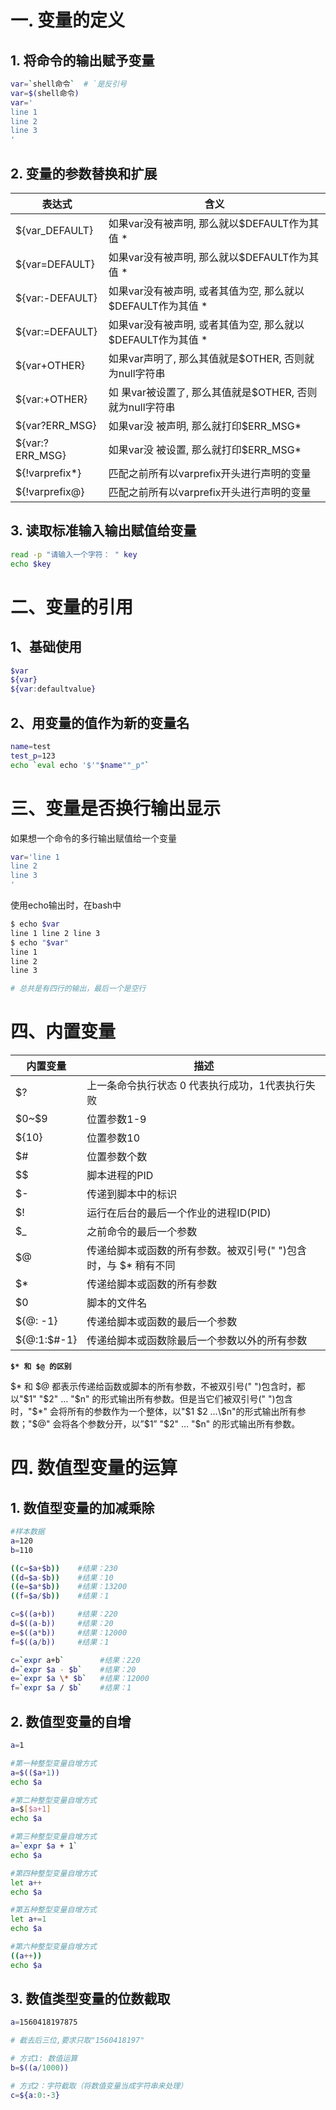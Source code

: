 # 一. 变量的定义

## 1. 将命令的输出赋予变量

```bash
var=`shell命令`  # `是反引号
var=$(shell命令) 
var='
line 1
line 2
line 3
'
```

## 2. 变量的参数替换和扩展

| 表达式          | 含义                                                         |
| --------------- | ------------------------------------------------------------ |
| ${var_DEFAULT}  | 如果var没有被声明, 那么就以$DEFAULT作为其值 *               |
| ${var=DEFAULT}  | 如果var没有被声明, 那么就以$DEFAULT作为其值 *               |
| ${var:-DEFAULT} | 如果var没有被声明, 或者其值为空, 那么就以$DEFAULT作为其值 * |
| ${var:=DEFAULT} | 如果var没有被声明, 或者其值为空, 那么就以$DEFAULT作为其值 * |
| ${var+OTHER}    | 如果var声明了, 那么其值就是$OTHER, 否则就为null字符串       |
| ${var:+OTHER}   | 如 果var被设置了, 那么其值就是$OTHER, 否则就为null字符串     |
| ${var?ERR_MSG}  | 如果var没 被声明, 那么就打印$ERR_MSG*                        |
| ${var:?ERR_MSG} | 如果var没 被设置, 那么就打印$ERR_MSG*                        |
| ${!varprefix*}  | 匹配之前所有以varprefix开头进行声明的变量                    |
| ${!varprefix@}  | 匹配之前所有以varprefix开头进行声明的变量                    |

## 3. 读取标准输入输出赋值给变量

```bash
read -p "请输入一个字符： " key
echo $key
```

# 二、变量的引用

## 1、基础使用

```bash
$var
${var}
${var:defaultvalue}
```

## 2、用变量的值作为新的变量名

```bash
name=test
test_p=123
echo `eval echo '$'"$name""_p"`
```

# 三、变量是否换行输出显示

如果想一个命令的多行输出赋值给一个变量

```bash
var='line 1
line 2
line 3
'
```

使用echo输出时，在bash中

```bash
$ echo $var 
line 1 line 2 line 3
$ echo "$var"
line 1
line 2
line 3

# 总共是有四行的输出，最后一个是空行
```

# 四、内置变量

| 内置变量    | 描述                                                         |
| ----------- | ------------------------------------------------------------ |
| $?          | 上一条命令执行状态  0 代表执行成功，1代表执行失败            |
| \$0~\$9     | 位置参数1-9                                                  |
| \${10}      | 位置参数10                                                   |
| \$#         | 位置参数个数                                                 |
| \$$         | 脚本进程的PID                                                |
| \$-         | 传递到脚本中的标识                                           |
| \$!         | 运行在后台的最后一个作业的进程ID(PID)                        |
| \$_         | 之前命令的最后一个参数                                       |
| \$@         | 传递给脚本或函数的所有参数。被双引号(" ")包含时，与 \$* 稍有不同 |
| \$*         | 传递给脚本或函数的所有参数                                   |
| \$0         | 脚本的文件名                                                 |
| ${@: -1}    | 传递给脚本或函数的最后一个参数                               |
| ${@:1:$#-1} | 传递给脚本或函数除最后一个参数以外的所有参数                 |

**`$* 和 $@ 的区别`**

$* 和 $@ 都表示传递给函数或脚本的所有参数，不被双引号(" ")包含时，都以"$1" "$2" … "$n" 的形式输出所有参数。但是当它们被双引号(" ")包含时，"$*" 会将所有的参数作为一个整体，以"$1 $2 …\$n"的形式输出所有参数；"$@" 会将各个参数分开，以”\$1” "\$2" … "$n" 的形式输出所有参数。

# 四. 数值型变量的运算

## 1. 数值型变量的加减乘除

```bash
#样本数据
a=120
b=110

((c=$a+$b))    #结果：230
((d=$a-$b))    #结果：10
((e=$a*$b))    #结果：13200
((f=$a/$b))    #结果：1

c=$((a+b))     #结果：220
d=$((a-b))     #结果：20
e=$((a*b))     #结果：12000
f=$((a/b))     #结果：1

c=`expr a+b`        #结果：220
d=`expr $a - $b`    #结果：20
e=`expr $a \* $b`   #结果：12000
f=`expr $a / $b`    #结果：1
```

## 2. 数值型变量的自增

```bash
a=1

#第一种整型变量自增方式
a=$(($a+1))
echo $a

#第二种整型变量自增方式
a=$[$a+1]
echo $a

#第三种整型变量自增方式
a=`expr $a + 1`
echo $a

#第四种整型变量自增方式
let a++
echo $a

#第五种整型变量自增方式
let a+=1
echo $a

#第六种整型变量自增方式
((a++))
echo $a
```

## 3. 数值类型变量的位数截取

```bash
a=1560418197875

# 截去后三位,要求只取"1560418197"

# 方式1: 数值运算
b=$((a/1000))

# 方式2：字符截取（将数值变量当成字符串来处理）
c=${a:0:-3}
```
